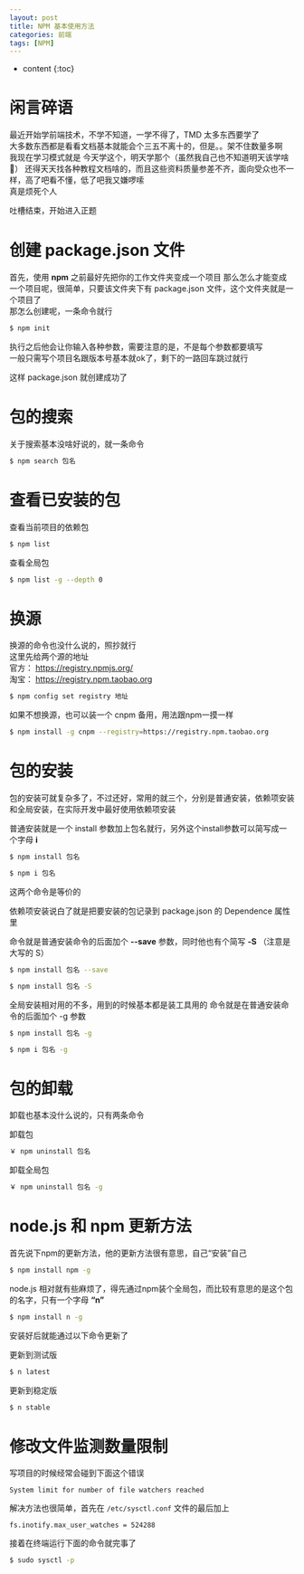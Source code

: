 ```yaml
---
layout: post
title: NPM 基本使用方法
categories: 前端
tags: [NPM]
---
```

   
* content
{:toc}    

# 闲言碎语

最近开始学前端技术，不学不知道，一学不得了，TMD 太多东西要学了    
大多数东西都是看看文档基本就能会个三五不离十的，但是。。架不住数量多啊    
我现在学习模式就是 今天学这个，明天学那个（虽然我自己也不知道明天该学啥🤣）
还得天天找各种教程文档啥的，而且这些资料质量参差不齐，面向受众也不一样，高了吧看不懂，低了吧我又嫌啰嗦    
真是烦死个人    
    
吐槽结束，开始进入正题    
     
# 创建 package.json 文件

首先，使用 **npm** 之前最好先把你的工作文件夹变成一个项目
那么怎么才能变成一个项目呢，很简单，只要该文件夹下有 package.json 文件，这个文件夹就是一个项目了    
那怎么创建呢，一条命令就行

``` bash
$ npm init
```

执行之后他会让你输入各种参数，需要注意的是，不是每个参数都要填写    
一般只需写个项目名跟版本号基本就ok了，剩下的一路回车跳过就行    
    
这样 package.json 就创建成功了    
    
# 包的搜索

关于搜索基本没啥好说的，就一条命令
```bash
$ npm search 包名
```
    
# 查看已安装的包

查看当前项目的依赖包
```bash
$ npm list
```

查看全局包
```bash
$ npm list -g --depth 0
```
    
# 换源

换源的命令也没什么说的，照抄就行   
这里先给两个源的地址    
官方： https://registry.npmjs.org/    
淘宝： https://registry.npm.taobao.org    
```bash
$ npm config set registry 地址
```
如果不想换源，也可以装一个 cnpm 备用，用法跟npm一摸一样    
```bash
$ npm install -g cnpm --registry=https://registry.npm.taobao.org
```

# 包的安装

包的安装可就复杂多了，不过还好，常用的就三个，分别是普通安装，依赖项安装和全局安装，在实际开发中最好使用依赖项安装    
     
普通安装就是一个 install 参数加上包名就行，另外这个install参数可以简写成一个字母 **i**    

```bash
$ npm install 包名
```    

```bash
$ npm i 包名
```

这两个命令是等价的    
    
依赖项安装说白了就是把要安装的包记录到 package.json 的 Dependence 属性里
     
命令就是普通安装命令的后面加个 **--save** 参数，同时他也有个简写 **-S** （注意是大写的 S）

```bash
$ npm install 包名 --save
```

```bash
$ npm install 包名 -S
```

全局安装相对用的不多，用到的时候基本都是装工具用的
命令就是在普通安装命令的后面加个 -g 参数

```bash
$ npm install 包名 -g
```

```bash
$ npm i 包名 -g
```
    
# 包的卸载

卸载也基本没什么说的，只有两条命令    

卸载包

```bash
￥ npm uninstall 包名
```

卸载全局包

```bash
￥ npm uninstall 包名 -g
```

# node.js 和 npm 更新方法

首先说下npm的更新方法，他的更新方法很有意思，自己“安装”自己

```bash
$ npm install npm -g
```

node.js 相对就有些麻烦了，得先通过npm装个全局包，而比较有意思的是这个包的名字，只有一个字母 **“n”**   

```bash
$ npm install n -g
```

安装好后就能通过以下命令更新了    
    
更新到测试版    

```bash
$ n latest
```

更新到稳定版    

```bash
$ n stable
```

# 修改文件监测数量限制

写项目的时候经常会碰到下面这个错误

```
System limit for number of file watchers reached
```

解决方法也很简单，首先在 `/etc/sysctl.conf` 文件的最后加上

```
fs.inotify.max_user_watches = 524288
```

接着在终端运行下面的命令就完事了

``` bash
$ sudo sysctl -p
```